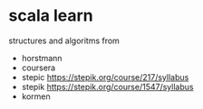 # scala learn

structures and algoritms from 
- horstmann
- coursera
- stepic https://stepik.org/course/217/syllabus
- stepik https://stepik.org/course/1547/syllabus
- kormen
